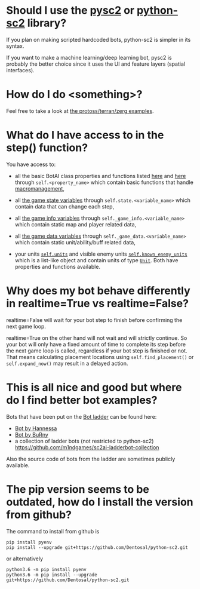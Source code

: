 # Should I use the [pysc2](https://github.com/deepmind/pysc2) or [python-sc2](https://github.com/Dentosal/python-sc2) library?
If you plan on making scripted hardcoded bots, python-sc2 is simpler in its syntax.

If you want to make a machine learning/deep learning bot, pysc2 is probably the better choice since it uses the UI and feature layers (spatial interfaces).

# How do I do \<something\>?
Feel free to take a look at [the protoss/terran/zerg examples](https://github.com/Dentosal/python-sc2/tree/master/examples).

# What do I have access to in the step() function?
You have access to:

- all the basic BotAI class properties and functions listed [here](https://github.com/Dentosal/python-sc2/blob/master/sc2/bot_ai.py) and [here](https://github.com/Dentosal/python-sc2/blob/master/sc2/bot_ai.py#L386) through `self.<property_name>` which contain basic functions that handle [macromanagement](https://liquipedia.net/starcraft2/Macro), 

- all [the game state variables](https://github.com/Dentosal/python-sc2/blob/master/sc2/game_state.py#L82) through `self.state.<variable_name>` which contain data that can change each step, 

- all [the game info variables](https://github.com/Dentosal/python-sc2/blob/master/sc2/game_info.py#L126) through `self._game_info.<variable_name>` which contain static map and player related data,

- all [the game data variables](https://github.com/Dentosal/python-sc2/blob/master/sc2/game_data.py#L25) through `self._game_data.<variable_name>` which contain static unit/ability/buff related data,

- your units [`self.units`](https://github.com/Dentosal/python-sc2/blob/master/sc2/units.py) and visible enemy units [`self.known_enemy_units`](https://github.com/Dentosal/python-sc2/blob/master/sc2/units.py) which is a list-like object and contain units of type [`Unit`](https://github.com/Dentosal/python-sc2/blob/master/sc2/unit.py). Both have properties and functions available.


# Why does my bot behave differently in realtime=True vs realtime=False?
realtime=False will wait for your bot step to finish before confirming the next game loop.

realtime=True on the other hand will not wait and will strictly continue. So your bot will only have a fixed amount of time to complete its step before the next game loop is called, regardless if your bot step is finished or not. That means calculating placement locations using `self.find_placement()` or `self.expand_now()` may result in a delayed action.

# This is all nice and good but where do I find better bot examples?
Bots that have been put on the [Bot ladder](http://sc2ai.net/) can be found here:
- [Bot by Hannessa](https://github.com/Hannessa/sc2-bots/tree/master/cannon-lover)
- [Bot by BuRny](https://github.com/BurnySc2/burny-bots-python-sc2/tree/master/CreepyBot)
- a collection of ladder bots (not restricted to python-sc2) https://github.com/m1ndgames/sc2ai-ladderbot-collection

Also the source code of bots from the ladder are sometimes publicly available.

# The pip version seems to be outdated, how do I install the version from github?
The command to install from github is
```
pip install pyenv
pip install --upgrade git+https://github.com/Dentosal/python-sc2.git
```
or alternatively
```
python3.6 -m pip install pyenv
python3.6 -m pip install --upgrade git+https://github.com/Dentosal/python-sc2.git
```